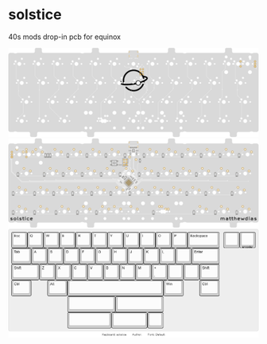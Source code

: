 # solstice
 
40s mods drop-in pcb for equinox

 ![](./Images/top.svg)
 ![](./Images/bottom.svg)
 ![](./Images/keyboard-layout.png)